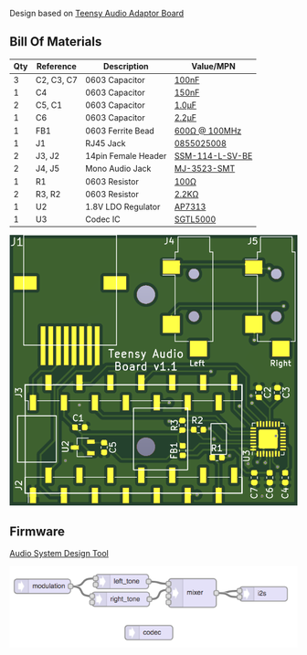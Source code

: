 Design based on [Teensy Audio Adaptor Board](https://www.pjrc.com/store/teensy3_audio.html)

## Bill Of Materials
| Qty | Reference  | Description         | Value/MPN                                                                                                            | 
|-----|------------|---------------------|----------------------------------------------------------------------------------------------------------------------|
| 3   | C2, C3, C7 | 0603 Capacitor      | [100nF](https://www.digikey.com/products/en?keywords=1276-1258-1-ND)                                                 | 
| 1   | C4         | 0603 Capacitor      | [150nF](https://www.digikey.com/product-detail/en/kemet/C0603C154K8RACTU/399-7862-1-ND/3471585)                      | 
| 2   | C5, C1     | 0603 Capacitor      | [1.0µF](https://www.digikey.com/products/en?keywords=1276-6524-1-ND)                                                 | 
| 1   | C6         | 0603 Capacitor      | [2.2µF](https://www.digikey.com/products/en?keywords=1276-1040-1-ND)                                                 | 
| 1   | FB1        | 0603 Ferrite Bead   | [600Ω @ 100MHz](https://www.digikey.com/products/en?keywords=445-2166-1-ND)                                          | 
| 1   | J1         | RJ45 Jack           | [0855025008](https://www.digikey.com/products/en?keywords=WM3547CT-ND)                                               | 
| 2   | J3, J2     | 14pin Female Header | [SSM-114-L-SV-BE](https://www.digikey.com/products/en?keywords=SSM-114-L-SV-BE-ND)                                   | 
| 2   | J4, J5     | Mono Audio Jack     | [MJ-3523-SMT](https://www.digikey.com/products/en?keywords=CP-3523MJCT-ND)                                           | 
| 1   | R1         | 0603 Resistor       | [100Ω](https://www.digikey.com/products/en?keywords=311-100HRCT-ND)                                                  | 
| 2   | R3, R2     | 0603 Resistor       | [2.2KΩ](https://www.digikey.com/products/en?keywords=A130093CT-ND)                                                   | 
| 1   | U2         | 1.8V LDO Regulator  | [AP7313](https://www.digikey.com/product-detail/en/diodes-incorporated/AP7313-18SAG-7/AP7313-18SAG-7DICT-ND/2270838) | 
| 1   | U3         | Codec IC            | [SGTL5000](https://www.digikey.com/products/en?keywords=SGTL5000XNAA3R2CT-ND)                                        | 

![](pics/render.png)

## Firmware
[Audio System Design Tool](https://www.pjrc.com/teensy/gui/index.html)

![](pics/design_tool.png)
